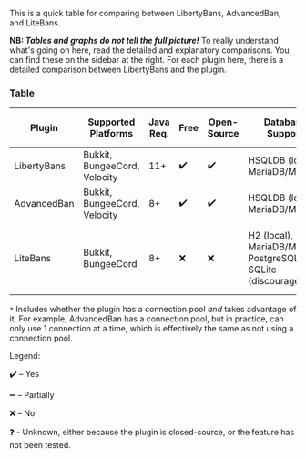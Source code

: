 This is a quick table for comparing between LibertyBans, AdvancedBan, and LiteBans.

**NB: *Tables and graphs do not tell the full picture!*** To really understand what's going on here, read the detailed and explanatory 
comparisons. You can find these on the sidebar at the right. For each plugin here, there is a detailed comparison between LibertyBans and the plugin.

### Table

| Plugin       | Supported Platforms | Java Req. | Free | Open-Source | Database Support               | Thread-Safe Design | Semver API | Geyser Support | Multi-Proxy Support | Connection Pool*  | Exempt Permissions | Server Scopes | Uses UUIDs |  Import From       |
| ------------ | ------------------- | --------- | ---- | ----------- | ------------------------------ | ------------------ | ---------- | -------------- | ---------------- | ----------------- | ----------------- | ---------- | --------- | --------------- |
| LibertyBans  | Bukkit, BungeeCord, Velocity | 11+              | ✔️ | ✔️ | HSQLDB (local), MariaDB/MySQL  | ✔️ | ✔️ | ✔️ | ➖ | ✔️ | ❌ | ❌ | ✔️ | AdvancedBan, LiteBans, vanilla
| AdvancedBan  | Bukkit, BungeeCord, Velocity | 8+               | ✔️ | ✔️ | HSQLDB (local), MariaDB/MySQL  | ❌ | ❌ | ❓ | ❌ | ❌ | ✔️ | ❌ | ➖ | _
| LiteBans     | Bukkit, BungeeCord | 8+               | ❌ | ❌ | H2 (local), MariaDB/MySQL, PostgreSQL, SQLite (discouraged) | ❓ | ➖ | ❌ | ✔️ | ❓ | ✔️ | ✔️ | ✔️ | AdvancedBan, BanManager v4 and v5, BungeeAdminTools, MaxBans, UltraBans, vanilla

`*` Includes whether the plugin has a connection pool *and* takes advantage of it. For example, AdvancedBan has a connection pool, but in practice, can only use 1 connection at a time, which is effectively the same as not using a connection pool.

Legend:

✔️ – Yes

➖ – Partially

❌ – No

❓ - Unknown, either because the plugin is closed-source, or the feature has not been tested.
